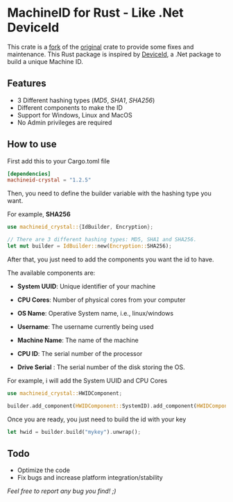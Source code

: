 # MachineID for Rust - Like .Net DeviceId

This crate is a [fork](https://github.com/jmif/machineid-rs) of the [original](https://github.com/Taptiive/machineid-rs) crate to provide some fixes and maintenance.
This Rust package is inspired by [DeviceId](https://github.com/MatthewKing/DeviceId), a .Net package to build a unique Machine ID.

## Features

- 3 Different hashing types (*MD5*, *SHA1*, *SHA256*)
- Different components to make the ID
- Support for Windows, Linux and MacOS
- No Admin privileges are required

## How to use

First add this to your Cargo.toml file

```toml
[dependencies]
machineid-crystal = "1.2.5"
```

Then, you need to define the builder variable with the hashing type you want.

For example, **SHA256**
```rust
use machineid_crystal::{IdBuilder, Encryption};

// There are 3 different hashing types: MD5, SHA1 and SHA256.
let mut builder = IdBuilder::new(Encryption::SHA256);
```

After that, you just need to add the components you want the id to have.

The available components are:

- **System UUID**: Unique identifier of your machine

- **CPU Cores**: Number of physical cores from your computer

- **OS Name**: Operative System name, i.e., linux/windows

- **Username**: The username currently being used

- **Machine Name**: The name of the machine

- **CPU ID**: The serial number of the processor

- **Drive Serial** : The serial number of the disk storing the OS.

For example, i will add the System UUID and CPU Cores
```rust
use machineid_crystal::HWIDComponent;

builder.add_component(HWIDComponent::SystemID).add_component(HWIDComponent::CPUCores);
```

Once you are ready, you just need to build the id with your key

```rust
let hwid = builder.build("mykey").unwrap();
```

## Todo

- Optimize the code
- Fix bugs and increase platform integration/stability

*Feel free to report any bug you find! ;)*

